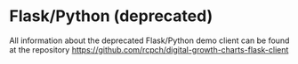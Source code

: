 # Flask/Python (deprecated)

All information about the deprecated Flask/Python demo client can be found at the repository <https://github.com/rcpch/digital-growth-charts-flask-client>